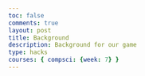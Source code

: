 ```yaml
---
toc: false
comments: true
layout: post
title: Background
description: Background for our game
type: hacks
courses: { compsci: {week: 7} }
---
```


<canvas id="canvas" width="500" height="1000"></canvas>
<script>
    //create empty canvas
    let canvas = document.getElementById("canvas");
    let c = canvas.getContext("2d");
    var bgImage = new Image();
    bgImage.src = "{{site.baseurl}}/images/Stone_Background.jpg";
    bgImage.onload = function () {
        //set up backgrounds
        var bg1 = {
            width: 500,
            height: 1000,
            x: 0,
            y: 0
        }
        var bg2 = {
            width: 500,
            height: 1000,
            x: 0,
            y: -1000
        }
        var bg3 = {
            width: 500,
            height: 1000,
            x: 0,
            y: -2000
        }
        var interval = setInterval(function() {
            bg1.y +=5;
            bg2.y +=5;
            bg3.y +=5;
            if (bg1.y == 2000) {
                bg1.y = 0;
            }
            if (bg2.y == 1000) {
                bg2.y = -1000;
            }
            if (bg3.y == 0) {
                bg3.y = -2000;
            }
            c.drawImage(bgImage, bg1.x, bg1.y)
            c.drawImage(bgImage, bg2.x, bg2.y)
            c.drawImage(bgImage, bg3.x, bg3.y)
        }, 50);
    };
</script>